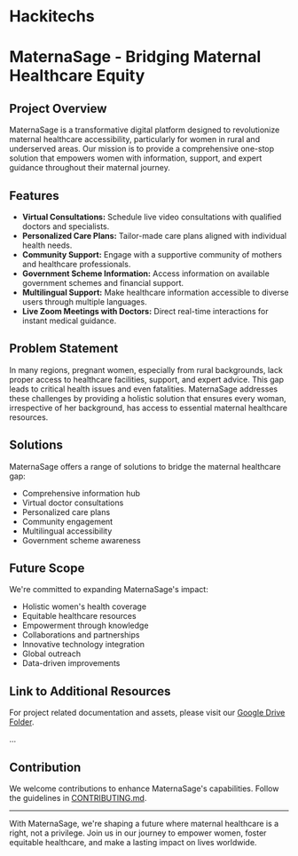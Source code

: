 # Hackitechs
# MaternaSage - Bridging Maternal Healthcare Equity

## Project Overview

MaternaSage is a transformative digital platform designed to revolutionize maternal healthcare accessibility, particularly for women in rural and underserved areas. Our mission is to provide a comprehensive one-stop solution that empowers women with information, support, and expert guidance throughout their maternal journey.


## Features

- **Virtual Consultations:** Schedule live video consultations with qualified doctors and specialists.
- **Personalized Care Plans:** Tailor-made care plans aligned with individual health needs.
- **Community Support:** Engage with a supportive community of mothers and healthcare professionals.
- **Government Scheme Information:** Access information on available government schemes and financial support.
- **Multilingual Support:** Make healthcare information accessible to diverse users through multiple languages.
- **Live Zoom Meetings with Doctors:** Direct real-time interactions for instant medical guidance.

## Problem Statement

In many regions, pregnant women, especially from rural backgrounds, lack proper access to healthcare facilities, support, and expert advice. This gap leads to critical health issues and even fatalities. MaternaSage addresses these challenges by providing a holistic solution that ensures every woman, irrespective of her background, has access to essential maternal healthcare resources.

## Solutions

MaternaSage offers a range of solutions to bridge the maternal healthcare gap:

- Comprehensive information hub
- Virtual doctor consultations
- Personalized care plans
- Community engagement
- Multilingual accessibility
- Government scheme awareness

## Future Scope

We're committed to expanding MaternaSage's impact:

- Holistic women's health coverage
- Equitable healthcare resources
- Empowerment through knowledge
- Collaborations and partnerships
- Innovative technology integration
- Global outreach
- Data-driven improvements
  
## Link to Additional Resources

For project related documentation and assets, please visit our [Google Drive Folder](https://drive.google.com/drive/folders/1E8JQ03oegblr_3oz0L9DiPR6iqWEzD4k?usp=sharing).

...

## Contribution

We welcome contributions to enhance MaternaSage's capabilities. Follow the guidelines in [CONTRIBUTING.md](CONTRIBUTING.md).





---

With MaternaSage, we're shaping a future where maternal healthcare is a right, not a privilege. Join us in our journey to empower women, foster equitable healthcare, and make a lasting impact on lives worldwide.
